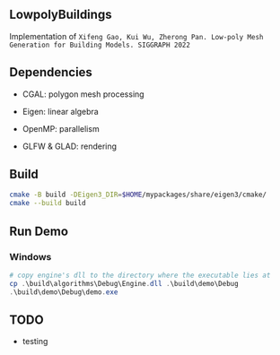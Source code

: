 ## LowpolyBuildings

Implementation of `Xifeng Gao, Kui Wu, Zherong Pan. Low-poly Mesh Generation for Building Models. SIGGRAPH 2022`

## Dependencies

- CGAL: polygon mesh processing

- Eigen: linear algebra

- OpenMP: parallelism

- GLFW & GLAD: rendering

## Build

```bash
cmake -B build -DEigen3_DIR=$HOME/mypackages/share/eigen3/cmake/
cmake --build build
```

## Run Demo
### Windows
```powershell
# copy engine's dll to the directory where the executable lies at
cp .\build\algorithms\Debug\Engine.dll .\build\demo\Debug
.\build\demo\Debug\demo.exe
```

## TODO
- testing
